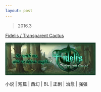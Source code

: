 ```yaml
---
layout: post
---
```


> 2016.3

[Fidelis / Transparent Cactus](http://fidelis-rpg.lofter.com/post/1deb4398_a6c6d6a)

![](images/sig_novel_ftc.png)

小说 | 短篇 | 西幻 | BL | 正剧 | 治愈 | 强强

